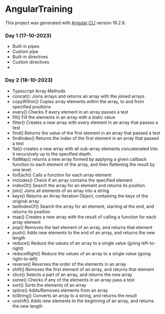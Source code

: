 # AngularTraining

This project was generated with [Angular CLI](https://github.com/angular/angular-cli) version 16.2.6.

### Day 1 (17-10-2023)
- Built-in pipes
- Custom pipe
- Built-in directives
- Custom directives
- 
### Day 2 (18-10-2023)
- Typescript Array Methods
 - concat(): Joins arrays and returns an array with the joined arrays 
 - copyWithin() 	Copies array elements within the array, to and from specified positions 
 - every() 	Checks if every element in an array passes a test 
 - fill() 	Fill the elements in an array with a static value 
 - filter() 	Creates a new array with every element in an array that passes a test 
 - find() 	Returns the value of the first element in an array that passed a test 
 - findIndex() 	Returns the index of the first element in an array that passed a test 
 - flat() 	creates a new array with all sub-array elements concatenated into it recursively up to the specified depth. 
 - flatMap() 	returns a new array formed by applying a given callback function to each element of the array, and then flattening the result by one level. 
 - forEach() 	Calls a function for each array element 
 - includes() 	Check if an array contains the specified element 
 - indexOf() 	Search the array for an element and returns its position 
 - join() 	Joins all elements of an array into a string 
 - keys() 	Returns an Array Iteration Object, containing the keys of the original array 
 - lastIndexOf() 	Search the array for an element, starting at the end, and returns its position 
 - map() 	Creates a new array with the result of calling a function for each array element 
 - pop() 	Removes the last element of an array, and returns that element 
 - push() 	Adds new elements to the end of an array, and returns the new length 
 - reduce() 	Reduce the values of an array to a single value (going left-to-right) 
 - reduceRight() 	Reduce the values of an array to a single value (going right-to-left) 
 - reverse() 	Reverses the order of the elements in an array 
 - shift() 	Removes the first element of an array, and returns that element 
 - slice() 	Selects a part of an array, and returns the new array 
 - some() 	Checks if any of the elements in an array pass a test 
 - sort() 	Sorts the elements of an array 
 - splice() 	Adds/Removes elements from an array 
 - toString() 	Converts an array to a string, and returns the result 
 - unshift() 	Adds new elements to the beginning of an array, and returns the new length 

